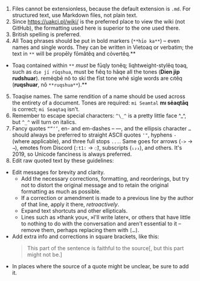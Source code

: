 1. Files cannot be extensionless, because the default extension is `.md`. For structured text, use Markdown files, not plain text.
2. Since <https://uakci.pl/wiki/> is the preferred place to view the wiki (not GitHub), the formatting used here is superior to the one used there.
3. British spelling is preferred.
4. All Toaq phrases should be put in bold markers (`**hỉo ka**`) – even names and single words. They can be written in Vietoaq or verbatim; the text in `**` will be propēly fōmâtêq and cỏvertêq.**
  * Toaq contained within `**` *must* be fūqly tonêq; lìqhtweight-stylêq toaq, such as `dıe jı́ rûqshua`, must be fıêq to hãqe all the tones (**Dien jip rudshuar**). remẻqbē nô to skí the fīst tone whẻ sỉgle words are cıtêq (**ruqshuar**, nô `**ruqshua**`).**
5. Toaqise names. The same rendition of a name should be used across the entirety of a document. Tones are required: `mi Seamtal` **mı sẻaqtāq** is correct; `mi Seaqtaq` isn't.
6. Remember to escape special characters: `^\_^` is a pretty little face ^\_^, but `^_^` will turn on italics.
7. Fancy quotes `“”‘’`, en- and em-dashes – —, and the ellipsis character `…` should always be preferred to straight ASCII quotes `'"`, hyphens `-` (where applicable), and three full stops `...`. Same goes for arrows (`->` → `→`), emotes from Discord (`:t1:` → `◌̄`), subscripts (`₁₂₃`), and others. It's 2019, so Unicode fanciness is always preferred.
8. Edit raw quoted text by these guidelines:
  
  * Edit messages for brevity and clarity.
    - Add the necessary corrections, formatting, and reorderings, but try not to distort the original message and to retain the original formatting as much as possible.
    - If a correction or amendment is made to a previous line by the author of that line, apply it there, *retroactively*.
    - Expand text shortcuts and other ellipticals.
    - Lines such as »thank you«, »I'll write later«, or others that have little to nothing to do with the conversation and aren't essential to it – remove them, perhaps replacing them with `[…]`.
  * Add extra info and corrections in square brackets, like this:
    > This part of the sentence is faithful to the source[, but this part might not be.]
  * In places where the source of a quote might be unclear, be sure to add it.
